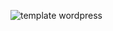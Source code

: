 ![template wordpress](https://github.com/HNP-Christopher-Rohde/HNP-Dyn-Templates-WordPress/assets/138715217/d025080c-8b74-43f0-8725-14f870fe2c37)
